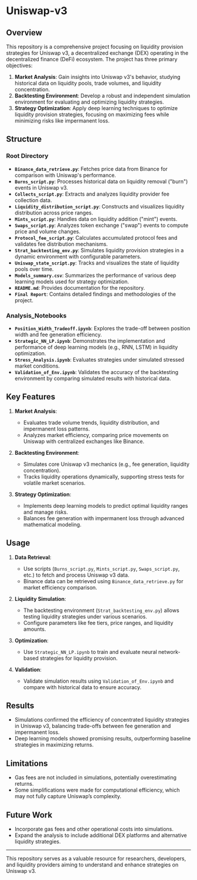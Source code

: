 
# Uniswap-v3

## Overview
This repository is a comprehensive project focusing on liquidity provision strategies for Uniswap v3, a decentralized exchange (DEX) operating in the decentralized finance (DeFi) ecosystem. The project has three primary objectives:
1. **Market Analysis**: Gain insights into Uniswap v3's behavior, studying historical data on liquidity pools, trade volumes, and liquidity concentration.
2. **Backtesting Environment**: Develop a robust and independent simulation environment for evaluating and optimizing liquidity strategies.
3. **Strategy Optimization**: Apply deep learning techniques to optimize liquidity provision strategies, focusing on maximizing fees while minimizing risks like impermanent loss.

## Structure
### **Root Directory**
- **`Binance_data_retrieve.py`**: Fetches price data from Binance for comparison with Uniswap's performance.
- **`Burns_script.py`**: Processes historical data on liquidity removal ("burn") events in Uniswap v3.
- **`Collects_script.py`**: Extracts and analyzes liquidity provider fee collection data.
- **`Liquidity_distribution_script.py`**: Constructs and visualizes liquidity distribution across price ranges.
- **`Mints_script.py`**: Handles data on liquidity addition ("mint") events.
- **`Swaps_script.py`**: Analyzes token exchange ("swap") events to compute price and volume changes.
- **`Protocol_fee_script.py`**: Calculates accumulated protocol fees and validates fee distribution mechanisms.
- **`Strat_backtesting_env.py`**: Simulates liquidity provision strategies in a dynamic environment with configurable parameters.
- **`Uniswap_state_script.py`**: Tracks and visualizes the state of liquidity pools over time.
- **`Models_summary.csv`**: Summarizes the performance of various deep learning models used for strategy optimization.
- **`README.md`**: Provides documentation for the repository.
- **`Final Report`**: Contains detailed findings and methodologies of the project.

### **Analysis_Notebooks**
- **`Position_Width_Tradeoff.ipynb`**: Explores the trade-off between position width and fee generation efficiency.
- **`Strategic_NN_LP.ipynb`**: Demonstrates the implementation and performance of deep learning models (e.g., RNN, LSTM) in liquidity optimization.
- **`Stress_Analysis.ipynb`**: Evaluates strategies under simulated stressed market conditions.
- **`Validation_of_Env.ipynb`**: Validates the accuracy of the backtesting environment by comparing simulated results with historical data.

## Key Features
1. **Market Analysis**:
   - Evaluates trade volume trends, liquidity distribution, and impermanent loss patterns.
   - Analyzes market efficiency, comparing price movements on Uniswap with centralized exchanges like Binance.

2. **Backtesting Environment**:
   - Simulates core Uniswap v3 mechanics (e.g., fee generation, liquidity concentration).
   - Tracks liquidity operations dynamically, supporting stress tests for volatile market scenarios.

3. **Strategy Optimization**:
   - Implements deep learning models to predict optimal liquidity ranges and manage risks.
   - Balances fee generation with impermanent loss through advanced mathematical modeling.

## Usage
1. **Data Retrieval**:
   - Use scripts (`Burns_script.py`, `Mints_script.py`, `Swaps_script.py`, etc.) to fetch and process Uniswap v3 data.
   - Binance data can be retrieved using `Binance_data_retrieve.py` for market efficiency comparison.

2. **Liquidity Simulation**:
   - The backtesting environment (`Strat_backtesting_env.py`) allows testing liquidity strategies under various scenarios.
   - Configure parameters like fee tiers, price ranges, and liquidity amounts.

3. **Optimization**:
   - Use `Strategic_NN_LP.ipynb` to train and evaluate neural network-based strategies for liquidity provision.

4. **Validation**:
   - Validate simulation results using `Validation_of_Env.ipynb` and compare with historical data to ensure accuracy.

## Results
- Simulations confirmed the efficiency of concentrated liquidity strategies in Uniswap v3, balancing trade-offs between fee generation and impermanent loss.
- Deep learning models showed promising results, outperforming baseline strategies in maximizing returns.

## Limitations
- Gas fees are not included in simulations, potentially overestimating returns.
- Some simplifications were made for computational efficiency, which may not fully capture Uniswap’s complexity.

## Future Work
- Incorporate gas fees and other operational costs into simulations.
- Expand the analysis to include additional DEX platforms and alternative liquidity strategies.

---

This repository serves as a valuable resource for researchers, developers, and liquidity providers aiming to understand and enhance strategies on Uniswap v3.
